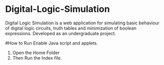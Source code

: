 # Digital-Logic-Simulation
Digital Logic Simulation is a web application for simulating basic behaviour of digital logic circuits, truth tables and minimization of boolean expressions. Developed as an undergraduate project. </br>

#How to Run
Enable Java script and applets.
1. Open the Home Folder </br>
2. Then Run the Index file.
